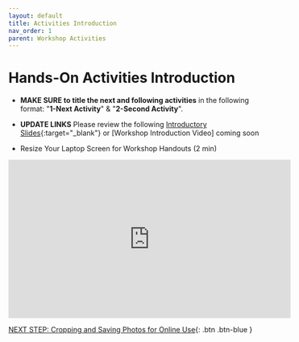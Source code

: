 ```yaml
---
layout: default
title: Activities Introduction
nav_order: 1
parent: Workshop Activities
---
```

# Hands-On Activities Introduction

- **MAKE SURE to title the next and following activities** in the following format: "**1-Next Activity**" & "**2-Second Activity**".
- **UPDATE LINKS** Please review the following [Introductory Slides](https://docs.google.com/presentation/d/1ZoUb-TNkGb1rj9zD-Zam5qyU6fL9d2s_C1UY3aECfKk/edit#slide=id.p){:target="_blank"} or [Workshop Introduction Video] coming soon


- Resize Your Laptop Screen for Workshop Handouts (2 min)<br>
<iframe width="560" height="315" src="https://www.youtube.com/embed/Igk5hZUfzN0" title="YouTube video player" frameborder="0" allow="accelerometer; autoplay; clipboard-write; encrypted-media; gyroscope; picture-in-picture" allowfullscreen></iframe>

[NEXT STEP: Cropping and Saving Photos for Online Use](cropping-saving.html){: .btn .btn-blue }
